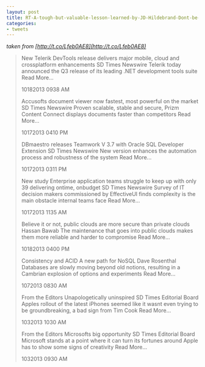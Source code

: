 ```yaml
---
layout: post
title: RT-A-tough-but-valuable-lesson-learned-by-JD-Hildebrand-Dont-be-an-idiot
categories:
- tweets
---
```

*taken from [http://t.co/Lfeb0AE8](http://t.co/Lfeb0AE8)*
>New Telerik DevTools release delivers major mobile, cloud and crossplatform enhancements SD Times Newswire Telerik today announced the Q3 release of its leading .NET development tools suite Read More...
>
>10182013 0938 AM
>
>Accusofts document viewer now fastest, most powerful on the market SD Times Newswire Proven scalable, stable and secure, Prizm Content Connect displays documents faster than competitors Read More...
>
>10172013 0410 PM
>
>DBmaestro releases Teamwork V 3.7 with Oracle SQL Developer Extension SD Times Newswire New version enhances the automation process and robustness of the system Read More...
>
>10172013 0311 PM
>
>New study Enterprise application teams struggle to keep up with only 39 delivering ontime, onbudget SD Times Newswire Survey of IT decision makers commissioned by EffectiveUI finds complexity is the main obstacle internal teams face Read More...
>
>10172013 1135 AM
>
>Believe it or not, public clouds are more secure than private clouds Hassan Bawab The maintenance that goes into public clouds makes them more reliable and harder to compromise Read More...
>
>10182013 0400 PM
>
>Consistency and ACID A new path for NoSQL Dave Rosenthal Databases are slowly moving beyond old notions, resulting in a Cambrian explosion of options and experiments Read More...
>
>1072013 0830 AM
>
>From the Editors Unapologetically uninspired SD Times Editorial Board Apples rollout of the latest iPhones seemed like it wasnt even trying to be groundbreaking, a bad sign from Tim Cook Read More...
>
>1032013 1030 AM
>
>From the Editors Microsofts big opportunity SD Times Editorial Board Microsoft stands at a point where it can turn its fortunes around Apple has to show some signs of creativity Read More...
>
>1032013 0930 AM
>
>